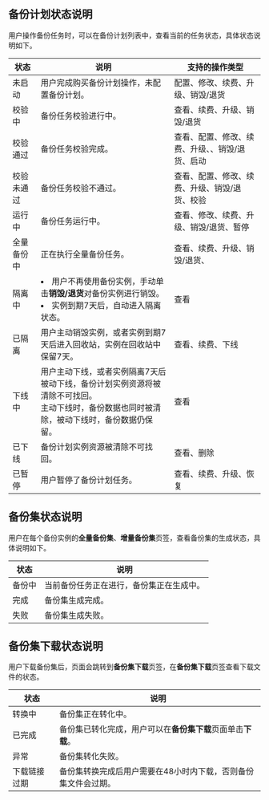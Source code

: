 ## 备份计划状态说明

用户操作备份任务时，可以在备份计划列表中，查看当前的任务状态，具体状态说明如下。

| **状态**   | **说明**                                                     | **支持的操作类型**                 |
| ---------- | ------------------------------------------------------------ | ---------------------------------- |
| 未启动     | 用户完成购买备份计划操作，未配置备份计划。                   | 配置、修改、续费、升级、销毁/退货 |
| 校验中     | 备份任务校验进行中。                                         | 查看、续费、升级、销毁/退货    |
| 校验通过   | 备份任务校验完成。                                           | 查看、配置、修改、续费、升级、、销毁/退货、启动 |
| 校验未通过 | 备份任务校验不通过。                                         | 查看、配置、修改、续费、升级、销毁/退货、校验 |
| 运行中     | 备份任务运行中。                                             | 查看、修改、续费、升级、销毁/退货、暂停 |
| 全量备份中 | 正在执行全量备份任务。                                       | 查看、续费、升级、销毁/退货、   |
| 隔离中     | <li>用户不再使用备份实例，手动单击**销毁/退货**对备份实例进行销毁。<li>实例到期7天后，自动进入隔离状态。</li> | 查看   |
| 已隔离     | 用户主动销毁实例，或者实例到期7天后进入回收站，实例在回收站中保留7天。 | 查看、续费、下线                   |
| 下线中     | 用户主动下线，或者实例隔离7天后被动下线，备份计划实例资源将被清除不可找回。<br>主动下线时，备份数据也同时被清除，被动下线时，备份数据仍保留。 | 查看                               |
| 已下线     | 备份计划实例资源被清除不可找回。                  | 查看、删除                       |
| 已暂停     | 用户暂停了备份计划任务。                                     | 查看、续费、升级、恢复       |

## 备份集状态说明

用户在每个备份实例的**全量备份集**、**增量备份集**页签，查看备份集的生成状态，具体说明如下。

| **状态** | **说明**                                 |
| -------- | ---------------------------------------- |
| 备份中   | 当前备份任务正在进行，备份集正在生成中。 |
| 完成     | 备份集生成完成。                         |
| 失败     | 备份集生成失败。                         |

## 备份集下载状态说明

用户下载备份集后，页面会跳转到**备份集下载**页签，在**备份集下载**页签查看下载文件的状态。

| **状态**     | **说明**                                                     |
| ------------ | ------------------------------------------------------------ |
| 转换中       | 备份集正在转化中。                                           |
| 已完成       | 备份集已转化完成，用户可以在**备份集下载**页面单击**下载**。 |
| 异常         | 备份集转化失败。                                             |
| 下载链接过期 | 备份集转换完成后用户需要在48小时内下载，否则备份集文件会过期。 |

